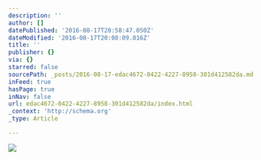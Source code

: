 ```yaml
---
description: ''
author: []
datePublished: '2016-08-17T20:58:47.050Z'
dateModified: '2016-08-17T20:08:09.816Z'
title: ''
publisher: {}
via: {}
starred: false
sourcePath: _posts/2016-08-17-edac4672-0422-4227-8958-301d412582da.md
inFeed: true
hasPage: true
inNav: false
url: edac4672-0422-4227-8958-301d412582da/index.html
_context: 'http://schema.org'
_type: Article

---
```

![](https://the-grid-user-content.s3-us-west-2.amazonaws.com/45073939-525b-4908-b6e7-7c2c55015732.jpg)
